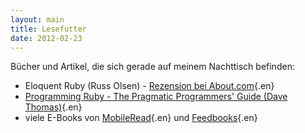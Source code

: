 ```yaml
---
layout: main
title: Lesefutter
date: 2012-02-23
---
```


Bücher und Artikel, die sich gerade auf meinem Nachttisch befinden:

- Eloquent Ruby (Russ Olsen) - [Rezension bei About.com](http://ruby.about.com/od/reviewsevents/gr/Eloquent-Ruby-By-Russ-Olsen.htm){.en}
- [Programming Ruby - The Pragmatic Programmers' Guide (Dave Thomas)](http://pragprog.com/book/ruby3/programming-ruby-1-9){.en}
- viele E-Books von [MobileRead](http://www.mobileread.com/){.en} und [Feedbooks](http://www.feedbooks.com/){.en}

